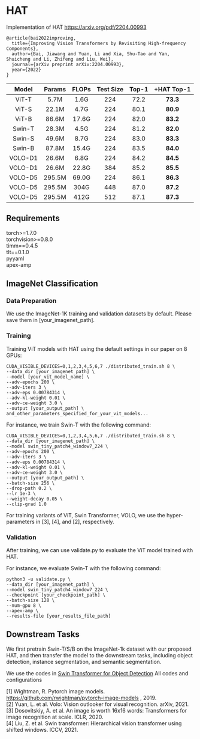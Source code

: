 # HAT

Implementation of HAT https://arxiv.org/pdf/2204.00993
```shell
@article{bai2022improving,
  title={Improving Vision Transformers by Revisiting High-frequency Components},
  author={Bai, Jiawang and Yuan, Li and Xia, Shu-Tao and Yan, Shuicheng and Li, Zhifeng and Liu, Wei},
  journal={arXiv preprint arXiv:2204.00993},
  year={2022}
}
```
| Model   | Params | FLOPs | Test Size | Top-1 | +HAT Top-1 |
|:-:|:-:|:-:|:-:|:-:|:-:|
| ViT-T   | 5.7M   | 1.6G  | 224       | 72.2  | **73.3**      |
| ViT-S   | 22.1M  | 4.7G  | 224       | 80.1  |  **80.9**     |
| ViT-B   | 86.6M  | 17.6G | 224       | 82.0  |  **83.2**     |
| Swin-T  | 28.3M  | 4.5G  | 224       | 81.2  |  **82.0**      |
| Swin-S  | 49.6M  | 8.7G  | 224       | 83.0  |  **83.3**      |
| Swin-B  | 87.8M  | 15.4G | 224       | 83.5  |  **84.0**       |
| VOLO-D1 | 26.6M  | 6.8G  | 224       | 84.2  |  **84.5**       |
| VOLO-D1 | 26.6M  | 22.8G | 384       | 85.2  |  **85.5**       |
| VOLO-D5 | 295.5M | 69.0G | 224       | 86.1  |  **86.3**       |
| VOLO-D5 | 295.5M | 304G  | 448       | 87.0  |  **87.2**      |
| VOLO-D5 | 295.5M | 412G  | 512       | 87.1  |  **87.3**      |



## Requirements
torch>=1.7.0  
torchvision>=0.8.0  
timm==0.4.5  
tlt==0.1.0  
pyyaml  
apex-amp  

## ImageNet Classification

### Data Preparation
We use the ImageNet-1K training and validation datasets by default.
Please save them in [your_imagenet_path].


### Training
Training ViT models with HAT using the default settings in our paper on 8 GPUs:

```shell
CUDA_VISIBLE_DEVICES=0,1,2,3,4,5,6,7 ./distributed_train.sh 8 \
--data_dir [your_imagenet_path] \
--model [your_vit_model_name] \
--adv-epochs 200 \
--adv-iters 3 \
--adv-eps 0.00784314 \
--adv-kl-weight 0.01 \
--adv-ce-weight 3.0 \
--output [your_output_path] \
and_other_parameters_specified_for_your_vit_models...
```

For instance, we train Swin-T with the following command:
```shell
CUDA_VISIBLE_DEVICES=0,1,2,3,4,5,6,7 ./distributed_train.sh 8 \
--data_dir [your_imagenet_path] \
--model swin_tiny_patch4_window7_224 \
--adv-epochs 200 \
--adv-iters 3 \
--adv-eps 0.00784314 \
--adv-kl-weight 0.01 \
--adv-ce-weight 3.0 \
--output [your_output_path] \
--batch-size 256 \
--drop-path 0.2 \
--lr 1e-3 \
--weight-decay 0.05 \
--clip-grad 1.0
```
For training variants of ViT, Swin Transformer, VOLO, we use the hyper-parameters in [3], [4], and [2], respectively.

### Validation

After training, we can use validate.py to evaluate the ViT model trained with HAT.

For instance, we evaluate Swin-T with the following command:
```shell
python3 -u validate.py \
--data_dir [your_imagenet_path] \
--model swin_tiny_patch4_window7_224 \
--checkpoint [your_checkpoint_path] \
--batch-size 128 \
--num-gpu 8 \
--apex-amp \
--results-file [your_results_file_path]
```

## Downstream Tasks

We first pretrain Swin-T/S/B on the ImageNet-1k dataset with our proposed HAT, and then transfer the model to the downstream tasks, including object detection, instance segmentation, and semantic segmentation. 

We use the codes in [Swin Transformer for Object Detection](https://github.com/SwinTransformer/Swin-Transformer-Object-Detection)
All codes and configurations 

[1] Wightman, R. Pytorch image models. https://github.com/rwightman/pytorch-image-models , 2019.  
[2] Yuan, L. et al. Volo: Vision outlooker for visual recognition. arXiv, 2021.  
[3] Dosovitskiy, A. et al. An image is worth 16x16 words: Transformers for image recognition at scale. ICLR, 2020.  
[4] Liu, Z. et al. Swin transformer: Hierarchical vision transformer using shifted windows. ICCV, 2021.
